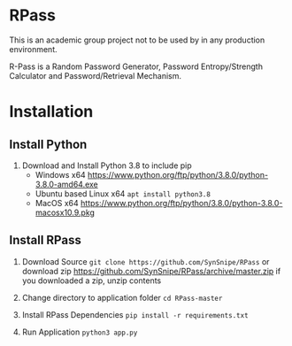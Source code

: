 # RPass
This is an academic group project not to be used by in any production environment.

R-Pass is a Random Password Generator, Password Entropy/Strength Calculator and Password/Retrieval Mechanism.

# Installation
## Install Python
1) Download and Install Python 3.8 to include pip
    - Windows x64
	https://www.python.org/ftp/python/3.8.0/python-3.8.0-amd64.exe
    - Ubuntu based Linux x64
    	`apt install python3.8`
    - MacOS x64
        https://www.python.org/ftp/python/3.8.0/python-3.8.0-macosx10.9.pkg

## Install RPass
1) Download Source
	`git clone https://github.com/SynSnipe/RPass`
	    or 
	download zip 		https://github.com/SynSnipe/RPass/archive/master.zip
if you downloaded a zip, unzip contents

2) Change directory to application folder
	`cd RPass-master`
3) Install RPass Dependencies
	`pip install -r requirements.txt`
3) Run Application
	`python3 app.py`
